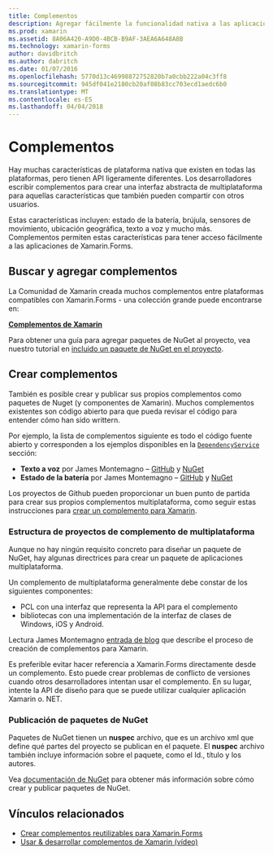 ```yaml
---
title: Complementos
description: Agregar fácilmente la funcionalidad nativa a las aplicaciones de Xamarin.Forms
ms.prod: xamarin
ms.assetid: 8A06A420-A9D0-4BCB-B9AF-3AEA6A648A8B
ms.technology: xamarin-forms
author: davidbritch
ms.author: dabritch
ms.date: 01/07/2016
ms.openlocfilehash: 5770d13c46998872752820b7a0cbb222a04c3ff8
ms.sourcegitcommit: 945df041e2180cb20af08b83cc703ecd1aedc6b0
ms.translationtype: MT
ms.contentlocale: es-ES
ms.lasthandoff: 04/04/2018
---
```

# <a name="plugins"></a>Complementos

Hay muchas características de plataforma nativa que existen en todas las plataformas, pero tienen API ligeramente diferentes. Los desarrolladores escribir complementos para crear una interfaz abstracta de multiplataforma para aquellas características que también pueden compartir con otros usuarios.

Estas características incluyen: estado de la batería, brújula, sensores de movimiento, ubicación geográfica, texto a voz y mucho más. Complementos permiten estas características para tener acceso fácilmente a las aplicaciones de Xamarin.Forms.

## <a name="finding-and-adding-plugins"></a>Buscar y agregar complementos

La Comunidad de Xamarin creada muchos complementos entre plataformas compatibles con Xamarin.Forms - una colección grande puede encontrarse en:

[**Complementos de Xamarin**](https://github.com/xamarin/plugins)

Para obtener una guía para agregar paquetes de NuGet al proyecto, vea nuestro tutorial en [incluido un paquete de NuGet en el proyecto](/visualstudio/mac/nuget-walkthrough/).


## <a name="creating-plugins"></a>Crear complementos

También es posible crear y publicar sus propios complementos como paquetes de Nuget (y componentes de Xamarin). Muchos complementos existentes son código abierto para que pueda revisar el código para entender cómo han sido writtern.

Por ejemplo, la lista de complementos siguiente es todo el código fuente abierto y corresponden a los ejemplos disponibles en la [ `DependencyService` ](~/xamarin-forms/app-fundamentals/dependency-service/index.md) sección:

- **Texto a voz** por James Montemagno &ndash; [GitHub](https://github.com/jamesmontemagno/Xamarin.Plugins/tree/master/TextToSpeech) y [NuGet](https://www.nuget.org/packages/Xam.Plugin.Battery)
- **Estado de la batería** por James Montemagno &ndash; [GitHub](https://github.com/jamesmontemagno/Xamarin.Plugins/tree/master/Battery) y [NuGet](https://www.nuget.org/packages/Xam.Plugins.TextToSpeech/)

Los proyectos de Github pueden proporcionar un buen punto de partida para crear sus propios complementos multiplataforma, como seguir estas instrucciones para [crear un complemento para Xamarin](https://github.com/xamarin/plugins#create-a-plugin-for-xamarin).

### <a name="structuring-cross-platform-plugin-projects"></a>Estructura de proyectos de complemento de multiplataforma

Aunque no hay ningún requisito concreto para diseñar un paquete de NuGet, hay algunas directrices para crear un paquete de aplicaciones multiplataforma.

Un complemento de multiplataforma generalmente debe constar de los siguientes componentes:

- PCL con una interfaz que representa la API para el complemento
- bibliotecas con una implementación de la interfaz de clases de Windows, iOS y Android.

Lectura James Montemagno [entrada de blog](https://blog.xamarin.com/creating-reusable-plugins-for-xamarin-forms/) que describe el proceso de creación de complementos para Xamarin.

Es preferible evitar hacer referencia a Xamarin.Forms directamente desde un complemento.
Esto puede crear problemas de conflicto de versiones cuando otros desarrolladores intentan usar el complemento. En su lugar, intente la API de diseño para que se puede utilizar cualquier aplicación Xamarin o. NET.

### <a name="publishing-nuget-packages"></a>Publicación de paquetes de NuGet

Paquetes de NuGet tienen un **nuspec** archivo, que es un archivo xml que define qué partes del proyecto se publican en el paquete. El **nuspec** archivo también incluye información sobre el paquete, como el Id., título y los autores.

Vea [documentación de NuGet](http://docs.nuget.org/create/creating-and-publishing-a-package) para obtener más información sobre cómo crear y publicar paquetes de NuGet.


## <a name="related-links"></a>Vínculos relacionados

- [Crear complementos reutilizables para Xamarin.Forms](https://blog.xamarin.com/creating-reusable-plugins-for-xamarin-forms)
- [Usar & desarrollar complementos de Xamarin (vídeo)](https://university.xamarin.com/guestlectures/using-developing-plugins-for-xamarin)
